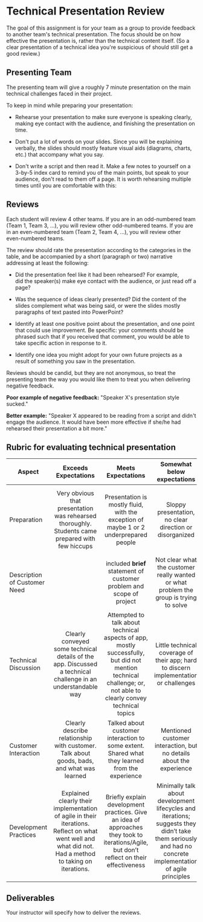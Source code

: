 # Technical Presentation Review

The goal of this assignment is for your team as a group to provide
feedback to another team's technical presentation.  The focus should
be on how effective the presentation is, rather than the technical
content itself.  (So a clear presentation of a technical idea you're
suspicious of should still get a good review.)

## Presenting Team

The presenting team will give a roughly 7 minute presentation on the
main technical challenges faced in their project.

To keep in mind while preparing your presentation:

* Rehearse your presentation to make sure everyone is speaking clearly,
making eye contact with the audience, and finishing the presentation on
time.

* Don't put a lot of words on your slides.  Since you will be explaining
verbally, the slides should mostly feature visual aids (diagrams,
charts, etc.) that accompany what you say.

* Don't write a script and then read it.  Make a few notes to yourself
on a 3-by-5 index card to remind you of the main points, but speak to
your audience, don't read to them off a page.  It is worth rehearsing
multiple times until you are comfortable with this:

## Reviews
Each student will review 4 other teams.  If you are in an odd-numbered team (Team 1, Team 3, ...),
you will review other odd-numbered teams.  If you are in an even-numbered team (Team 2, Team 4, ...),
you will review other even-numbered teams.


The review should rate the presentation according to the categories in the table,
and be accompanied by a short (paragraph or two) narrative addressing at least the following:

* Did the presentation feel like it had been rehearsed?  For example,  
did the speaker(s) make
eye contact with the audience, or just read off a page?

* Was the
sequence of ideas clearly presented?  Did the content of the slides
complement what was being said, or were the slides mostly paragraphs of
text pasted into PowerPoint?

*  Identify at least one positive point about the presentation,
and one point that could use
improvement.  Be specific: your comments should be phrased such that
if you received that comment, you would be able to take specific
action in response to it.

* Identify one idea you might adopt for your own future
projects as a result of something you saw in the presentation.

Reviews should be candid, but they are not anonymous, so treat the
presenting team the way you would like them to treat you when delivering
negative feedback.  

**Poor example of negative feedback:** "Speaker X's presentation style
sucked."

**Better example:** "Speaker X appeared to be reading from a script and
didn't engage the audience.  It would have been more effective if she/he
had rehearsed their presentation a bit more."

## Rubric for evaluating technical presentation

<table><thead>
<tr>
<th>Aspect</th>
<th align="center">Exceeds Expectations</th>
<th align="center">Meets Expectations</th>
<th align="center">Somewhat below expectations</th>
<th align="center">Not acceptable</th>
</tr>
</thead><tbody>
<tr>
<td>Preparation</td>
<td align="center">Very obvious that presentation was rehearsed thoroughly.  Students came prepared with few hiccups</td>
<td align="center">Presentation is mostly fluid, with the exception of maybe 1 or 2 underprepared people</td>
<td align="center">Sloppy presentation, no clear direction or disorganized</td>
<td align="center">It was really, really bad.  I could have presented about their app better than them, impromptu</td>
</tr>
<tr>
<td>Description of Customer Need</td>
<td align="center"></td>
<td align="center">included <strong>brief</strong> statement of customer problem and scope of project</td>
<td align="center">Not clear what the customer really wanted or what problem the group is trying to solve</td>
<td align="center">No discussion of customer needs</td>
</tr>
<tr>
<td>Technical Discussion</td>
<td align="center">Clearly conveyed some technical details of the app.  Discussed a technical challenge in an understandable way</td>
<td align="center">Attempted to talk about technical aspects of app, mostly successfully, but did not mention technical challenge; or, not able to clearly convey technical topics</td>
<td align="center">Little technical coverage of their app; hard to discern implementation or challenges</td>
<td align="center">No technical discussion</td>
</tr>
<tr>
<td>Customer Interaction</td>
<td align="center">Clearly describe relationship with customer. Talk about goods, bads, and what was learned</td>
<td align="center">Talked about customer interaction to some extent.  Shared what they learned from the experience</td>
<td align="center">Mentioned customer interaction, but no details about the experience</td>
<td align="center">No discussion of customer interactions</td>
</tr>
<tr>
<td>Development Practices</td>
<td align="center">Explained clearly their implementation of agile in their iterations.  Reflect on what went well and what did not.  Had a method to taking on iterations.</td>
<td align="center">Briefly explain development practices.  Give an idea of approaches they took to iterations/Agile, but don’t reflect on their effectiveness</td>
<td align="center">Minimally talk about development lifecycles and iterations; suggests they didn’t take them seriously and had no concrete implementation of agile principles</td>
<td align="center">No discussion of iterations or approach to handling them</td>
</tr>
</tbody></table>
</div></div></td></tr></tbody></table>

## Deliverables

Your instructor will specify how to deliver the reviews.
